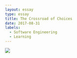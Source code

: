 ```yaml
---
layout: essay
type: essay
title: The Crossroad of Choices
date: 2017-08-31 
labels:
  - Software Engineering
  - Learning
---
```


<img class="lego" src="../images/lego.png">



